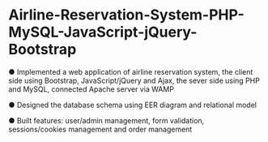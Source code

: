 # Airline-Reservation-System-PHP-MySQL-JavaScript-jQuery-Bootstrap

● Implemented a web application of airline reservation system, the client side using Bootstrap, JavaScript/jQuery and Ajax, the sever side using PHP and MySQL, connected Apache server via WAMP  

● Designed the database schema using EER diagram and relational model 

● Built features: user/admin management, form validation, sessions/cookies management and order management
